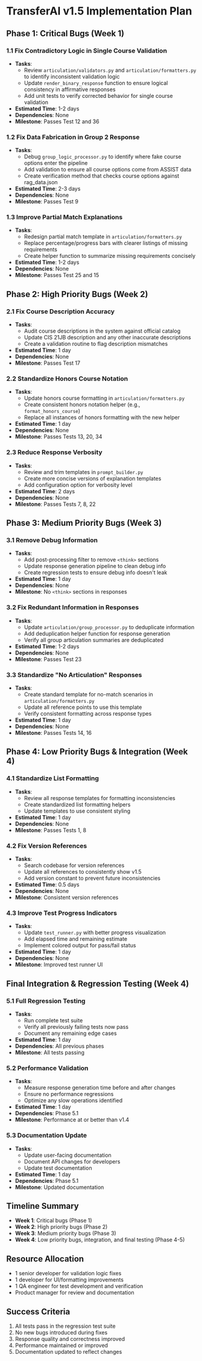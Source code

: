 # TransferAI v1.5 Implementation Plan

## Phase 1: Critical Bugs (Week 1)

### 1.1 Fix Contradictory Logic in Single Course Validation
- **Tasks**:
  - Review `articulation/validators.py` and `articulation/formatters.py` to identify inconsistent validation logic
  - Update `render_binary_response` function to ensure logical consistency in affirmative responses
  - Add unit tests to verify corrected behavior for single course validation
- **Estimated Time**: 1-2 days
- **Dependencies**: None
- **Milestone**: Passes Test 12 and 36

### 1.2 Fix Data Fabrication in Group 2 Response
- **Tasks**:
  - Debug `group_logic_processor.py` to identify where fake course options enter the pipeline
  - Add validation to ensure all course options come from ASSIST data
  - Create verification method that checks course options against rag_data.json
- **Estimated Time**: 2-3 days
- **Dependencies**: None
- **Milestone**: Passes Test 9

### 1.3 Improve Partial Match Explanations
- **Tasks**:
  - Redesign partial match template in `articulation/formatters.py`
  - Replace percentage/progress bars with clearer listings of missing requirements
  - Create helper function to summarize missing requirements concisely
- **Estimated Time**: 1-2 days
- **Dependencies**: None
- **Milestone**: Passes Test 25 and 15

## Phase 2: High Priority Bugs (Week 2)

### 2.1 Fix Course Description Accuracy
- **Tasks**:
  - Audit course descriptions in the system against official catalog
  - Update CIS 21JB description and any other inaccurate descriptions
  - Create a validation routine to flag description mismatches
- **Estimated Time**: 1 day
- **Dependencies**: None
- **Milestone**: Passes Test 17

### 2.2 Standardize Honors Course Notation
- **Tasks**:
  - Update honors course formatting in `articulation/formatters.py`
  - Create consistent honors notation helper (e.g., `format_honors_course`)
  - Replace all instances of honors formatting with the new helper
- **Estimated Time**: 1 day
- **Dependencies**: None
- **Milestone**: Passes Tests 13, 20, 34

### 2.3 Reduce Response Verbosity
- **Tasks**:
  - Review and trim templates in `prompt_builder.py`
  - Create more concise versions of explanation templates
  - Add configuration option for verbosity level
- **Estimated Time**: 2 days
- **Dependencies**: None
- **Milestone**: Passes Tests 7, 8, 22

## Phase 3: Medium Priority Bugs (Week 3)

### 3.1 Remove Debug Information
- **Tasks**:
  - Add post-processing filter to remove `<think>` sections
  - Update response generation pipeline to clean debug info
  - Create regression tests to ensure debug info doesn't leak
- **Estimated Time**: 1 day
- **Dependencies**: None
- **Milestone**: No `<think>` sections in responses

### 3.2 Fix Redundant Information in Responses
- **Tasks**:
  - Update `articulation/group_processor.py` to deduplicate information
  - Add deduplication helper function for response generation
  - Verify all group articulation summaries are deduplicated
- **Estimated Time**: 1-2 days
- **Dependencies**: None
- **Milestone**: Passes Test 23

### 3.3 Standardize "No Articulation" Responses
- **Tasks**:
  - Create standard template for no-match scenarios in `articulation/formatters.py`
  - Update all reference points to use this template
  - Verify consistent formatting across response types
- **Estimated Time**: 1 day
- **Dependencies**: None
- **Milestone**: Passes Tests 14, 16

## Phase 4: Low Priority Bugs & Integration (Week 4)

### 4.1 Standardize List Formatting
- **Tasks**:
  - Review all response templates for formatting inconsistencies
  - Create standardized list formatting helpers
  - Update templates to use consistent styling
- **Estimated Time**: 1 day
- **Dependencies**: None
- **Milestone**: Passes Tests 1, 8

### 4.2 Fix Version References
- **Tasks**:
  - Search codebase for version references
  - Update all references to consistently show v1.5
  - Add version constant to prevent future inconsistencies
- **Estimated Time**: 0.5 days
- **Dependencies**: None
- **Milestone**: Consistent version references

### 4.3 Improve Test Progress Indicators
- **Tasks**:
  - Update `test_runner.py` with better progress visualization
  - Add elapsed time and remaining estimate
  - Implement colored output for pass/fail status
- **Estimated Time**: 1 day
- **Dependencies**: None
- **Milestone**: Improved test runner UI

## Final Integration & Regression Testing (Week 4)

### 5.1 Full Regression Testing
- **Tasks**:
  - Run complete test suite
  - Verify all previously failing tests now pass
  - Document any remaining edge cases
- **Estimated Time**: 1 day
- **Dependencies**: All previous phases
- **Milestone**: All tests passing

### 5.2 Performance Validation
- **Tasks**:
  - Measure response generation time before and after changes
  - Ensure no performance regressions
  - Optimize any slow operations identified
- **Estimated Time**: 1 day
- **Dependencies**: Phase 5.1
- **Milestone**: Performance at or better than v1.4

### 5.3 Documentation Update
- **Tasks**:
  - Update user-facing documentation
  - Document API changes for developers
  - Update test documentation
- **Estimated Time**: 1 day
- **Dependencies**: Phase 5.1
- **Milestone**: Updated documentation

## Timeline Summary

- **Week 1**: Critical bugs (Phase 1)
- **Week 2**: High priority bugs (Phase 2)
- **Week 3**: Medium priority bugs (Phase 3)
- **Week 4**: Low priority bugs, integration, and final testing (Phase 4-5)

## Resource Allocation

- 1 senior developer for validation logic fixes
- 1 developer for UI/formatting improvements
- 1 QA engineer for test development and verification
- Product manager for review and documentation

## Success Criteria

1. All tests pass in the regression test suite
2. No new bugs introduced during fixes
3. Response quality and correctness improved
4. Performance maintained or improved
5. Documentation updated to reflect changes 